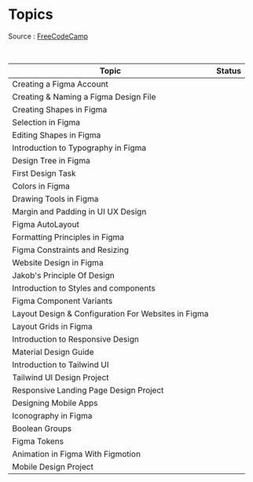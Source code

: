 # Topics

Source : [FreeCodeCamp](https://www.freecodecamp.org/news/ui-design-with-figma-tutorial/)

&nbsp;

| Topic                                               | Status |
| --------------------------------------------------- | ------ |
| Creating a Figma Account                            |        |
| Creating & Naming a Figma Design File               |        |
| Creating Shapes in Figma                            |        |
| Selection in Figma                                  |        |
| Editing Shapes in Figma                             |        |
| Introduction to Typography in Figma                 |        |
| Design Tree in Figma                                |        |
| First Design Task                                   |        |
| Colors in Figma                                     |        |
| Drawing Tools in Figma                              |        |
| Margin and Padding in UI UX Design                  |        |
| Figma AutoLayout                                    |        |
| Formatting Principles in Figma                      |        |
| Figma Constraints and Resizing                      |        |
| Website Design in Figma                             |        |
| Jakob's Principle Of Design                         |        |
| Introduction to Styles and components               |        |
| Figma Component Variants                            |        |
| Layout Design & Configuration For Websites in Figma |        |
| Layout Grids in Figma                               |        |
| Introduction to Responsive Design                   |        |
| Material Design Guide                               |        |
| Introduction to Tailwind UI                         |        |
| Tailwind UI Design Project                          |        |
| Responsive Landing Page Design Project              |        |
| Designing Mobile Apps                               |        |
| Iconography in Figma                                |        |
| Boolean Groups                                      |        |
| Figma Tokens                                        |        |
| Animation in Figma With Figmotion                   |        |
| Mobile Design Project                               |        |
